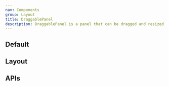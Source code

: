 ```yaml
---
nav: Components
group: Layout
title: DraggablePanel
description: DraggablePanel is a panel that can be dragged and resized. It supports pinning, fixed or floating mode, placement in four directions, minimum width and height, expandable or not, default and customizable size, and destroy on close. It also provides a handler for expanding and collapsing the panel.
---
```


## Default

<code src="./demos/index.tsx" noPadding></code>

## Layout

<code src="./demos/Layout.tsx" noPadding></code>

## APIs
